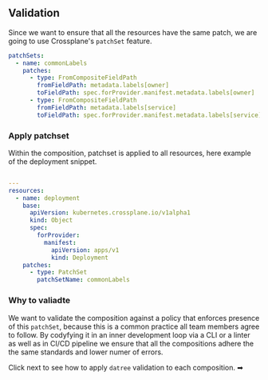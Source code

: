 ## Validation

Since we want to ensure that all the resources have the same patch, we are going
to use Crossplane's `patchSet` feature.

```yaml
patchSets:
  - name: commonLabels
    patches:
      - type: FromCompositeFieldPath
        fromFieldPath: metadata.labels[owner]
        toFieldPath: spec.forProvider.manifest.metadata.labels[owner]
      - type: FromCompositeFieldPath
        fromFieldPath: metadata.labels[service]
        toFieldPath: spec.forProvider.manifest.metadata.labels[service]
```

### Apply patchset

Within the composition, patchset is applied to all resources, here example of
the deployment snippet.

```yaml

---
resources:
  - name: deployment
    base:
      apiVersion: kubernetes.crossplane.io/v1alpha1
      kind: Object
      spec:
        forProvider:
          manifest:
            apiVersion: apps/v1
            kind: Deployment
    patches:
      - type: PatchSet
        patchSetName: commonLabels
```

### Why to valiadte

We want to validate the composition against a policy that enforces presence of
this `patchSet`, because this is a common practice all team members agree to
follow. By codyfying it in an inner development loop via a CLI or a linter as
well as in CI/CD pipeline we ensure that all the compositions adhere the the
same standards and lower numer of errors.

Click next to see how to apply `datree` validation to each composition. ➡
